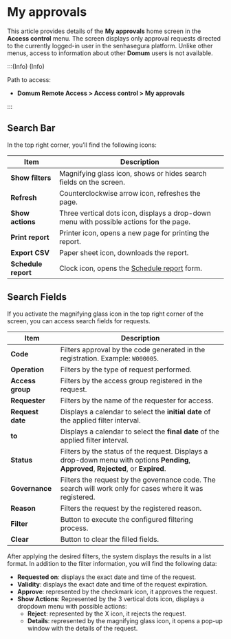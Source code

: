 # My approvals

This article provides details of the **My approvals** home screen in the **Access control** menu. The screen displays only approval requests directed to the currently logged-in user in the senhasegura platform. Unlike other menus, access to information about other **Domum** users is not available.

<!-- Fix callout -->
:::(Info) (Info)

Path to access:

- **Domum Remote Access > Access control > My approvals**

:::

## Search Bar

In the top right corner, you’ll find the following icons:

<!-- Fix link -->
| Item           | Description                                                |
|----------------|------------------------------------------------------------|
| **Show filters**   | Magnifying glass icon, shows or hides search fields on the screen. |
| **Refresh**       | Counterclockwise arrow icon, refreshes the page.           |
| **Show actions**   | Three vertical dots icon, displays a drop-down menu with possible actions for the page. |
| **Print report**   | Printer icon, opens a new page for printing the report.     |
| **Export CSV**     | Paper sheet icon, downloads the report.                    |
| **Schedule report** | Clock icon, opens the [Schedule report](/v3-33/docs/general-information-how-to-issue-download-and-schedule-device-reports) form. |

## Search Fields

If you activate the magnifying glass icon in the top right corner of the screen, you can access search fields for requests.

| Item           | Description                                                |
|----------------|------------------------------------------------------------|
| **Code**           | Filters approval by the code generated in the registration. Example: `W000005`. |
| **Operation**      | Filters by the type of request performed.                  |
| **Access group**   | Filters by the access group registered in the request.     |
| **Requester**      | Filters by the name of the requester for access.            |
| **Request date**   | Displays a calendar to select the **initial date** of the applied filter interval. |
| **to**             | Displays a calendar to select the **final date** of the applied filter interval.   |
| **Status**         | Filters by the status of the request. Displays a drop-down menu with options **Pending**, **Approved**, **Rejected**, or **Expired**. |
| **Governance**     | Filters the request by the governance code. The search will work only for cases where it was registered. |
| **Reason**         | Filters the request by the registered reason.              |
| **Filter**         | Button to execute the configured filtering process.       |
| **Clear**          | Button to clear the filled fields.                         |

After applying the desired filters, the system displays the results in a list format. In addition to the filter information, you will find the following data:

- **Requested on**: displays the exact date and time of the request.
- **Validity**: displays the exact date and time of the request expiration.
- **Approve**: represented by the checkmark icon, it approves the request.
- **Show Actions**: Represented by the 3 vertical dots icon, displays a dropdown menu with possible actions:
  - **Reject**: represented by the X icon, it rejects the request.
  - **Details**: represented by the magnifying glass icon, it opens a pop-up window with the details of the request.
